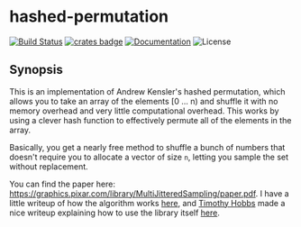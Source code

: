 # hashed-permutation

[![Build Status](https://dev.azure.com/afnanenayet/hashed-permutation/_apis/build/status/afnanenayet.hashed-permutation?branchName=master)](https://dev.azure.com/afnanenayet/hashed-permutation/_build/latest?definitionId=7&branchName=master)
[![crates badge](https://meritbadge.herokuapp.com/hashed-permutation)](https://crates.io/crates/hashed-permutation)
[![Documentation](https://docs.rs/hashed-permutation/badge.svg)](https://docs.rs/hashed-permutation)
![License](https://img.shields.io/crates/l/hashed-permutation/1.0.0.svg)

## Synopsis

This is an implementation of Andrew Kensler's hashed permutation, which allows
you to take an array of the elements [0 ... n) and shuffle it with no memory
overhead and very little computational overhead. This works by using a clever
hash function to effectively permute all of the elements in the array.

Basically, you get a nearly free method to shuffle a bunch of numbers that
doesn't require you to allocate a vector of size `n`, letting you sample the
set without replacement.

You can find the paper here: https://graphics.pixar.com/library/MultiJitteredSampling/paper.pdf.
I have a little writeup of how the algorithm works [here](https://afnan.io/posts/2019-04-05-explaining-the-hashed-permutation),
and [Timothy Hobbs](https://github.com/timthelion) made a nice writeup explaining how to use the library itself
[here](https://timothy.hobbs.cz/rust-play/hashed-permutation.html).

